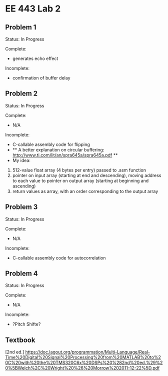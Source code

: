 # EE 443 Lab 2

## Problem 1
Status: In Progress

Complete:
- generates echo effect 

Incomplete:
- confirmation of buffer delay 

## Problem 2
Status: In Progress

Complete:
- N/A

Incomplete:
- C-callable assembly code for flipping
- ** A better explanation on circular buffering: http://www.ti.com/lit/an/spra645a/spra645a.pdf **
- My idea:
1) 512-value float array (4 bytes per entry) passed to .asm function
2) pointer on input array (starting at end and descending), moving address to each value to pointer on output array (starting at beginning and ascending)
3) return values as array, with an order corresponding to the output array

## Problem 3
Status: In Progress

Complete:
- N/A

Incomplete:
- C-callable assembly code for autocorrelation

## Problem 4
Status: In Progress

Complete:
- N/A

Incomplete:
- ?Pitch Shifte?


## Textbook
[2nd ed.] https://doc.lagout.org/programmation/Multi-Language/Real-Time%20Digital%20Signal%20Processing%20from%20MATLAB%20to%20C%20with%20the%20TMS320C6x%20DSPs%20%282nd%20ed.%29%20%5BWelch%2C%20Wright%20%26%20Morrow%202011-12-22%5D.pdf
